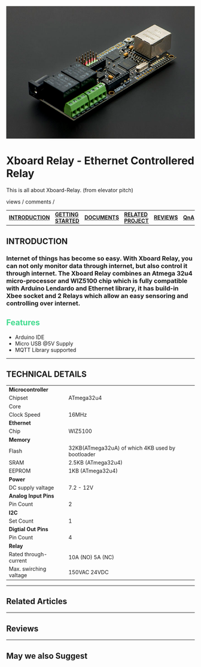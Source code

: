 <img src="./static/xboard_relay.png">

# **Xboard Relay - Ethernet Controllered Relay**

This is all about Xboard-Relay. (from elevator pitch)

views / comments /

|                                    |                                                 |                                      |                                                  |                                  |                          |     |
| :--------------------------------- | :---------------------------------------------- | :----------------------------------- | :----------------------------------------------- | :------------------------------- | :----------------------- | :-- |
| [**INTRODUCTION**](./varFormat.md) | [**GETTING STARTED**](./taps/gettingStarted.md) | [**DOCUMENTS**](./taps/documents.md) | [**RELATED PROJECT**](./taps/relatedProjects.md) | [**REVIEWS**](./taps/reviews.md) | [**QnA**](./taps/QnA.md) |

## **INTRODUCTION**

### Internet of things has become so easy. With Xboard Relay, you can not only monitor data through internet, but also control it through internet. The Xboard Relay combines an Atmega 32u4 micro-processor and WIZ5100 chip which is fully compatible with Arduino Lendardo and Ethernet library, it has build-in Xbee socket and 2 Relays which allow an easy sensoring and controlling over internet.

<span style="color:#41db8e">

## **Features**

</span>

- Arduino IDE
- Micro USB @5V Supply
- MQTT Library supported

---

## **TECHNICAL DETAILS**

|                        |                                                  |
| :--------------------- | :----------------------------------------------- |
| **Microcontroller**    |                                                  |
| Chipset                | ATmega32u4                                       |
| Core                   |                                                  |
| Clock Speed            | 16MHz                                            |
| **Ethernet**           |                                                  |
| Chip                   | WIZ5100                                          |
| **Memory**             |                                                  |
| Flash                  | 32KB(ATmega32uA) of which 4KB used by bootloader |
| SRAM                   | 2.5KB (ATmega32u4)                               |
| EEPROM                 | 1KB (ATmega32u4)                                 |
| **Power**              |                                                  |
| DC supply valtage      | 7.2 - 12V                                        |
| **Analog Input Pins**  |                                                  |
| Pin Count              | 2                                                |
| **I2C**                |                                                  |
| Set Count              | 1                                                |
| **Digtial Out Pins**   |                                                  |
| Pin Count              | 4                                                |
| **Relay**              |                                                  |
| Rated through-current  | 10A (NO) 5A (NC)                                 |
| Max. swirching valtage | 150VAC 24VDC                                     |

---

## **Related Articles**

---

## **Reviews**

---

## **May we also Suggest**
